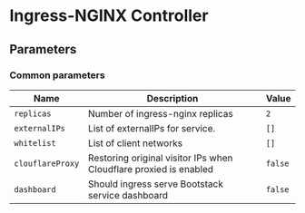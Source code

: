 # Ingress-NGINX Controller

## Parameters

### Common parameters

| Name             | Description                                                       | Value   |
| ---------------- | ----------------------------------------------------------------- | ------- |
| `replicas`       | Number of ingress-nginx replicas                                  | `2`     |
| `externalIPs`    | List of externalIPs for service.                                  | `[]`    |
| `whitelist`      | List of client networks                                           | `[]`    |
| `clouflareProxy` | Restoring original visitor IPs when Cloudflare proxied is enabled | `false` |
| `dashboard`      | Should ingress serve Bootstack service dashboard                  | `false` |

